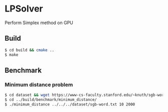 # LPSolver

Perform Simplex method on GPU

## Build

```sh
$ cd build && cmake ..
$ make
```

## Benchmark

### Minimum distance problem

```sh
$ cd dataset && wget https://www-cs-faculty.stanford.edu/~knuth/sgb-words.txt
$ cd ../build/benchmark/minimum_distance/
$ ./minimum_distance ../../../dataset/sgb-word.txt 10 2000
```

